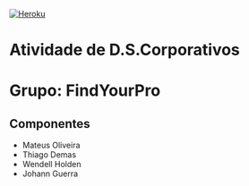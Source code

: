 [![Heroku](http://heroku-badge.herokuapp.com/?app=fypcorp&root=index.jsf)](https://fypcorp.herokuapp.com)
# Atividade de D.S.Corporativos
# Grupo: FindYourPro
## Componentes
* Mateus Oliveira
* Thiago Demas
* Wendell Holden
* Johann Guerra
